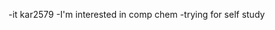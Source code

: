 -it kar2579
-I'm interested in comp chem 
-trying for self study 

<!---
Kar2579/Kar2579 is a ✨ special ✨ repository because its `README.md` (this file) appears on your GitHub profile.
You can click the Preview link to take a look at your changes.
--->
